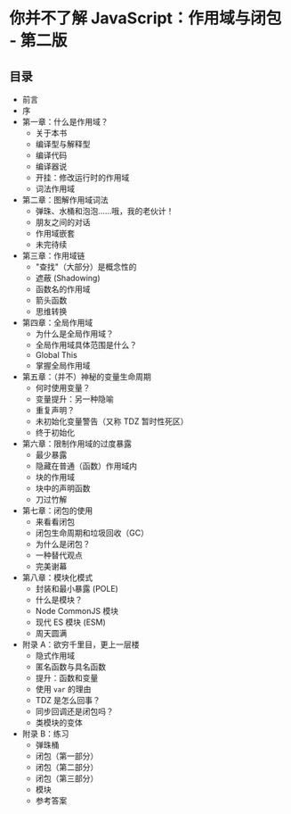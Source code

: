 # 你并不了解 JavaScript：作用域与闭包 - 第二版

## 目录

- 前言
- 序
- 第一章：什么是作用域？
  - 关于本书
  - 编译型与解释型
  - 编译代码
  - 编译器说
  - 开挂：修改运行时的作用域
  - 词法作用域
- 第二章：图解作用域词法
  - 弹珠、水桶和泡泡……哦，我的老伙计！
  - 朋友之间的对话
  - 作用域嵌套
  - 未完待续
- 第三章：作用域链
  - "查找"（大部分）是概念性的
  - 遮蔽 (Shadowing)
  - 函数名的作用域
  - 箭头函数
  - 思维转换
- 第四章：全局作用域
  - 为什么是全局作用域？
  - 全局作用域具体范围是什么？
  - Global This
  - 掌握全局作用域
- 第五章：（并不）神秘的变量生命周期
  - 何时使用变量？
  - 变量提升：另一种隐喻
  - 重复声明？
  - 未初始化变量警告（又称 TDZ 暂时性死区）
  - 终于初始化
- 第六章：限制作用域的过度暴露
  - 最少暴露
  - 隐藏在普通（函数）作用域内
  - 块的作用域
  - 块中的声明函数
  - 刀过竹解
- 第七章：闭包的使用
  - 来看看闭包
  - 闭包生命周期和垃圾回收（GC）
  - 为什么是闭包？
  - 一种替代观点
  - 完美谢幕
- 第八章：模块化模式
  - 封装和最小暴露 (POLE)
  - 什么是模块？
  - Node CommonJS 模块
  - 现代 ES 模块 (ESM)
  - 周天圆满
- 附录 A：欲穷千里目，更上一层楼
  - 隐式作用域
  - 匿名函数与具名函数
  - 提升：函数和变量
  - 使用 `var` 的理由
  - TDZ 是怎么回事？
  - 同步回调还是闭包吗？
  - 类模块的变体
- 附录 B：练习
  - 弹珠桶
  - 闭包（第一部分）
  - 闭包（第二部分）
  - 闭包（第三部分）
  - 模块
  - 参考答案
